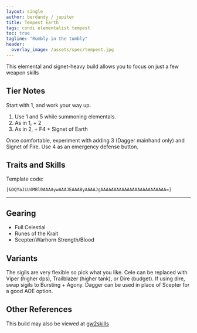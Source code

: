 ```yaml
---
layout: single
author: berdandy / jupiter
title: Tempest Earth
tags: condi elementalist tempest
toc: true
tagline: "Rumbly in the tumbly"
header:
  overlay_image: /assets/spec/tempest.jpg
---
```


This elemental and signet-heavy build allows you to focus on just a few weapon skills

## Tier Notes

Start with 1, and work your way up.

1. Use 1 and 5 while summoning elementals.
2. As in 1, + 2
3. As in 2, + F4 + Signet of Earth

Once comfortable, experiment with adding 3 (Dagger mainhand only) and Signet of Fire. Use 4 as an emergency defense button.

## Traits and Skills

Template code:

`[&DQYaJiUdMBl0AAAAywAAAJEAAAByAAAAJgAAAAAAAAAAAAAAAAAAAAAAAAA=]`

---

<div
  data-armory-embed='skills'
  data-armory-ids='5503,5542,5571,5502,5666'
>
</div>
<div
  data-armory-embed='specializations'
  data-armory-ids='26,37,48'
  data-armory-26-traits='1507,275,287'
  data-armory-37-traits='253,257,238'
  data-armory-48-traits='1952,1902,1839'
>
</div>
<script async src='https://unpkg.com/armory-embeds@^0.x.x/armory-embeds.js'></script>

## Gearing

- Full Celestial
- Runes of the Krait
- Scepter/Warhorn Strength/Blood

## Variants

The sigils are very flexible so pick what you like. Cele can be replaced with Viper (higher dps), Trailblazer (higher tank), or Dire (budget). If using dire, swap sigils to Bursting + Agony. Dagger can be used in place of Scepter for a good AOE option.

## Other References

This build may also be viewed at [gw2skills](http://en.gw2skills.net/editor/?PGgEsEWmB7ipxqYk4xc11yA-zxIY1ohvM6LBCsA8ZA-e)

